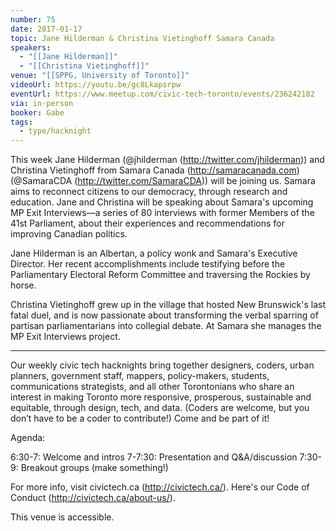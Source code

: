 ```yaml
---
number: 75
date: 2017-01-17
topic: Jane Hilderman & Christina Vietinghoff Samara Canada
speakers:
  - "[[Jane Hilderman]]"
  - "[[Christina Vietinghoff]]"
venue: "[[SPPG, University of Toronto]]"
videoUrl: https://youtu.be/gc8Lkapsrpw
eventUrl: https://www.meetup.com/civic-tech-toronto/events/236242182
via: in-person
booker: Gabe
tags:
  - type/hacknight
---
```


This week Jane Hilderman (@jhilderman (http://twitter.com/jhilderman)) and Christina Vietinghoff from Samara Canada (http://samaracanada.com) (@SamaraCDA (http://twitter.com/SamaraCDA)) will be joining us. Samara aims to reconnect citizens to our democracy, through research and education. Jane and Christina will be speaking about Samara's upcoming MP Exit Interviews—a series of 80 interviews with former Members of the 41st Parliament, about their experiences and recommendations for improving Canadian politics.

Jane Hilderman is an Albertan, a policy wonk and Samara's Executive Director. Her recent accomplishments include testifying before the Parliamentary Electoral Reform Committee and traversing the Rockies by horse.

Christina Vietinghoff grew up in the village that hosted New Brunswick's last fatal duel, and is now passionate about transforming the verbal sparring of partisan parliamentarians into collegial debate. At Samara she manages the MP Exit Interviews project.

---

Our weekly civic tech hacknights bring together designers, coders, urban planners, government staff, mappers, policy-makers, students, communications strategists, and all other Torontonians who share an interest in making Toronto more responsive, prosperous, sustainable and equitable, through design, tech, and data. (Coders are welcome, but you don’t have to be a coder to contribute!) Come and be part of it!

Agenda:

6:30-7: Welcome and intros
7-7:30: Presentation and Q&A/discussion
7:30-9: Breakout groups (make something!)

For more info, visit civictech.ca (http://civictech.ca/). Here's our Code of Conduct (http://civictech.ca/about-us/).

This venue is accessible.